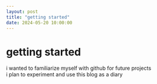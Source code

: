 ```yaml
---
layout: post
title: "getting started"
date: 2024-05-20 10:00:00
---
```


# getting started

i wanted to familiarize myself with github for future projects  
i plan to experiment and use this blog as a diary
